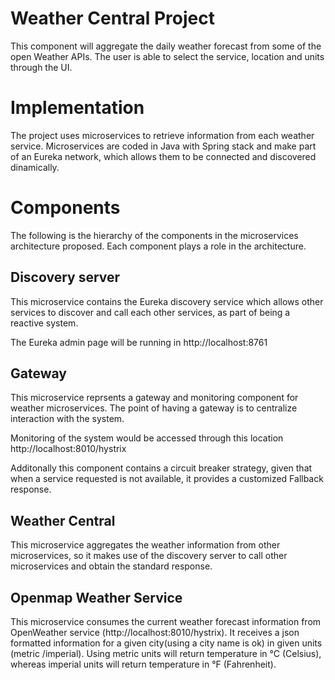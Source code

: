 # Weather Central Project

This component will aggregate the  daily weather forecast from some of the open Weather APIs. 
The user is able to select the service, location and units through the UI.

# Implementation
The project uses microservices to retrieve information from each weather service. Microservices are coded in Java with Spring stack and make part of an Eureka network, which allows them to be connected and discovered dinamically.

# Components
The following is the hierarchy of the components in the microservices architecture proposed. Each component plays a role in the architecture.

## Discovery server
This microservice contains the Eureka discovery service which allows other services to discover and call each other services, as part of being a reactive system.

The Eureka admin page will be running in http://localhost:8761

## Gateway
This microservice reprsents a gateway and monitoring component for weather microservices. The point of having a gateway is to centralize interaction with the system.

Monitoring of the system would be accessed through this location http://localhost:8010/hystrix

Additonally this component contains a circuit breaker strategy, given that when a service requested is not available, it provides a customized Fallback response.

## Weather Central

This microservice aggregates the weather information from other microservices, so it makes use of the discovery server to call other microservices and obtain the standard response.

## Openmap Weather Service
This microservice consumes the current weather forecast information from OpenWeather service (http://localhost:8010/hystrix). It receives a json formatted information for a given city(using a city name is ok) in given units (metric /imperial). Using metric units will return temperature in °C (Celsius), whereas imperial units will return temperature in °F (Fahrenheit).






